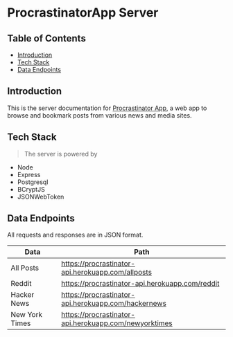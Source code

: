 # ProcrastinatorApp Server

## Table of Contents

- [Introduction](#introduction)
- [Tech Stack](#tech-stack)
- [Data Endpoints](#data-endpoints)

## Introduction

This is the server documentation for [Procrastinator App](https://procrastinator.netlify.app/), a web app to browse and bookmark posts from various news and media sites.

## Tech Stack

> The server is powered by

- Node
- Express
- Postgresql
- BCryptJS
- JSONWebToken

## Data Endpoints

All requests and responses are in JSON format.

| Data           | Path                                                  |
| -------------- | ----------------------------------------------------- |
| All Posts      | https://procrastinator-api.herokuapp.com/allposts     |
| Reddit         | https://procrastinator-api.herokuapp.com/reddit       |
| Hacker News    | https://procrastinator-api.herokuapp.com/hackernews   |
| New York Times | https://procrastinator-api.herokuapp.com/newyorktimes |
